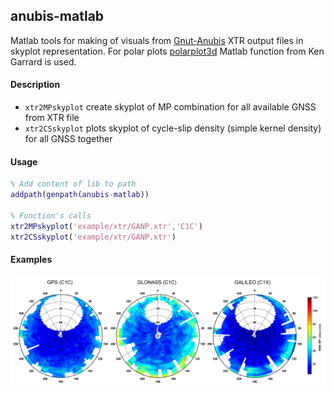 ## anubis-matlab

Matlab tools for making of visuals from [Gnut-Anubis](http://www.pecny.cz/GOP/index.php/gnss/sw/anubis) XTR output files in skyplot representation. For polar plots [polarplot3d](https://www.mathworks.com/matlabcentral/fileexchange/13200-3d-polar-plot) Matlab function from Ken Garrard is used.

#### Description 

* `xtr2MPskyplot` create skyplot of MP combination for all available GNSS from XTR file
* `xtr2CSskyplot` plots skyplot of cycle-slip density (simple kernel density) for all GNSS together

#### Usage 
```matlab
% Add content of lib to path
addpath(genpath(anubis-matlab))

% Function's calls
xtr2MPskyplot('example/xtr/GANP.xtr','C1C')
xtr2CSskyplot('example/xtr/GANP.xtr')
```

#### Examples
<p align="center">
  <img src="example/img/GANP_GNSS_MPC1.png" width="1000"/>
</p>

